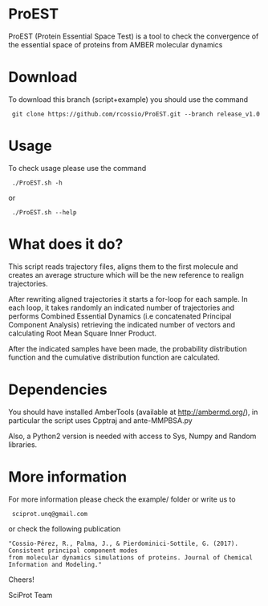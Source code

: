 # ProEST
ProEST (Protein Essential Space Test) is a tool to check the convergence of the essential space of proteins from AMBER molecular dynamics

# Download
To download this branch (script+example) you should use the command

     git clone https://github.com/rcossio/ProEST.git --branch release_v1.0

# Usage
To check usage please use the command 

     ./ProEST.sh -h

or 

     ./ProEST.sh --help

# What does it do?
This script reads trajectory files, aligns them to the first molecule and creates 
an average structure which will be the new reference to realign trajectories.

After rewriting aligned trajectories it starts a for-loop for each sample. 
In each loop, it takes randomly an indicated number of trajectories and performs Combined 
Essential Dynamics (i.e concatenated Principal Component Analysis) retrieving the indicated 
number of vectors and calculating Root Mean Square Inner Product.

After the indicated samples have been made, the probability distribution function and 
the cumulative distribution function are calculated.

# Dependencies
You should have installed AmberTools (available at http://ambermd.org/), in particular the script
uses Cpptraj and ante-MMPBSA.py

Also, a Python2 version is needed with access to Sys, Numpy and Random libraries. 

# More information
For more information please check the example/ folder or write us to 

     sciprot.unq@gmail.com 

or check the following publication 

    "Cossio-Pérez, R., Palma, J., & Pierdominici-Sottile, G. (2017). Consistent principal component modes 
    from molecular dynamics simulations of proteins. Journal of Chemical Information and Modeling."

Cheers! 

SciProt Team
